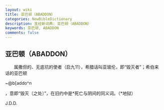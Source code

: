 ```yaml
---
layout: wiki
title: 亚巴顿（ABADDON）
categories: NewBibleDictionary
description: 圣经新词典: 亚巴顿（ABADDON）
keywords: 亚巴顿, ABADDON
comments: false
---
```


## 亚巴顿（ABADDON）

　　属撒但的、无底坑的使者（启九11），希腊话叫亚玻伦，即“毁灭者”；希伯来话的亚巴顿

~@b[addo^n

，意即“毁灭〔之处〕”，在旧约中是*死亡与阴间的同义词。（*地狱）

J.D.D.








